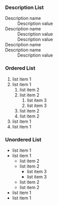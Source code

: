 <div class="row">
<div class="col-md-4">
<h3>Description List</h3>
<dl>
  <dt>Description name</dt>
  <dd>Description value</dd>
  <dt>Description name</dt>
  <dd>Description value</dd>
  <dd>Description value</dd>
  <dt>Description name</dt>
  <dt>Description name</dt>
  <dd>Description value</dd>
</dl>
</div>
<div class="col-md-4">
<h3>Ordered List</h3>
<ol>
  <li>list item 1</li>
  <li>list item 1
    <ol>
      <li>list item 2</li>
      <li>list item 2
        <ol>
          <li>list item 3</li>
          <li>list item 3</li>
        </ol>
      </li>
      <li>list item 2</li>
      <li>list item 2</li>
    </ol>
  </li>
  <li>list item 1</li>
  <li>list item 1</li>
</ol>
</div>

<div class="col-md-4">
<h3>Unordered List</h3>
<ul>
  <li>list item 1</li>
  <li>list item 1
    <ul>
      <li>list item 2</li>
      <li>list item 2
        <ul>
          <li>list item 3</li>
          <li>list item 3</li>
        </ul>
      </li>
      <li>list item 2</li>
      <li>list item 2</li>
    </ul>
  </li>
  <li>list item 1</li>
  <li>list item 1</li>
</ul>
</div>
</div>